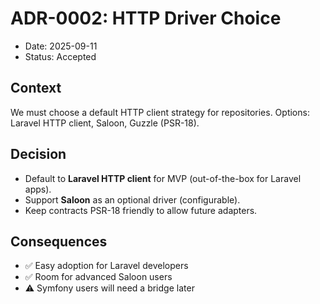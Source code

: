 # ADR-0002: HTTP Driver Choice

- Date: 2025-09-11
- Status: Accepted

## Context

We must choose a default HTTP client strategy for repositories. Options: Laravel HTTP client, Saloon, Guzzle (PSR-18).

## Decision

- Default to **Laravel HTTP client** for MVP (out-of-the-box for Laravel apps).
- Support **Saloon** as an optional driver (configurable).
- Keep contracts PSR-18 friendly to allow future adapters.

## Consequences

- ✅ Easy adoption for Laravel developers
- ✅ Room for advanced Saloon users
- ⚠️ Symfony users will need a bridge later
